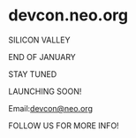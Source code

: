 # devcon.neo.org

SILICON VALLEY

END OF JANUARY

STAY TUNED

LAUNCHING SOON!

Email:devcon@neo.org

FOLLOW US FOR MORE INFO!
